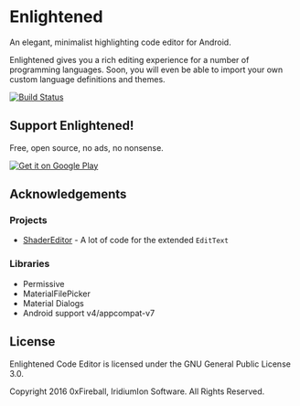 
# Enlightened

An elegant, minimalist highlighting code editor for Android.

Enlightened gives you a rich editing experience for a number of programming languages.
Soon, you will even be able to import your own custom language definitions and themes.

[![Build Status](https://travis-ci.org/0xFireball/Enlightened.svg?branch=master)](https://travis-ci.org/0xFireball/Enlightened)

## Support Enlightened!

Free, open source, no ads, no nonsense.

<a href="https://play.google.com/store/apps/details?id=xyz.iridiumion.enlightened"><img class="alignnone" src="https://i2.wp.com/play.google.com/intl/en_us/badges/images/generic/en_badge_web_generic.png?resize=248%2C96&#038;ssl=1" alt="Get it on Google Play" data-recalc-dims="1"/></a>

## Acknowledgements

### Projects

- [ShaderEditor](https://github.com/markusfisch/ShaderEditor/) - A lot of code for the extended `EditText`

### Libraries

- Permissive
- MaterialFilePicker
- Material Dialogs
- Android support v4/appcompat-v7

## License

Enlightened Code Editor is licensed under the GNU General Public License 3.0.

Copyright 2016 0xFireball, IridiumIon Software. All Rights Reserved.
